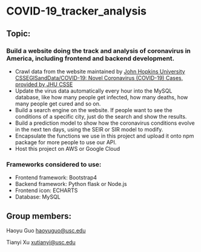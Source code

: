# COVID-19_tracker\_analysis

## Topic: 
### Build a website doing the track and analysis of coronavirus in America, including frontend and backend development.
* Crawl data from the website maintained by [John Hopkins University CSSEGISandData/COVID-19: Novel Coronavirus (COVID-19) Cases, provided by JHU CSSE](https://github.com/CSSEGISandData/COVID-19)
* Update the virus data automatically every hour into the MySQL database, like how many people get infected, how many deaths, how many people get cured and so on.
* Build a search engine on the website. If people want to see the conditions of a specific city, just do the search and show the results.
* Build a prediction model to show how the coronavirus conditions evolve in the next ten days, using the SEIR or SIR model to modify.
* Encapsulate the functions we use in this project and upload it onto npm package for more people to use our API.
* Host this project on AWS or Google Cloud

### Frameworks considered to use: 
* Frontend framework: Bootstrap4
* Backend framework: Python flask or Node.js
* Frontend icon: ECHARTS
* Database: MySQL

## Group members:
Haoyu Guo   haoyuguo@usc.edu

Tianyi Xu   xutianyi@usc.edu 


